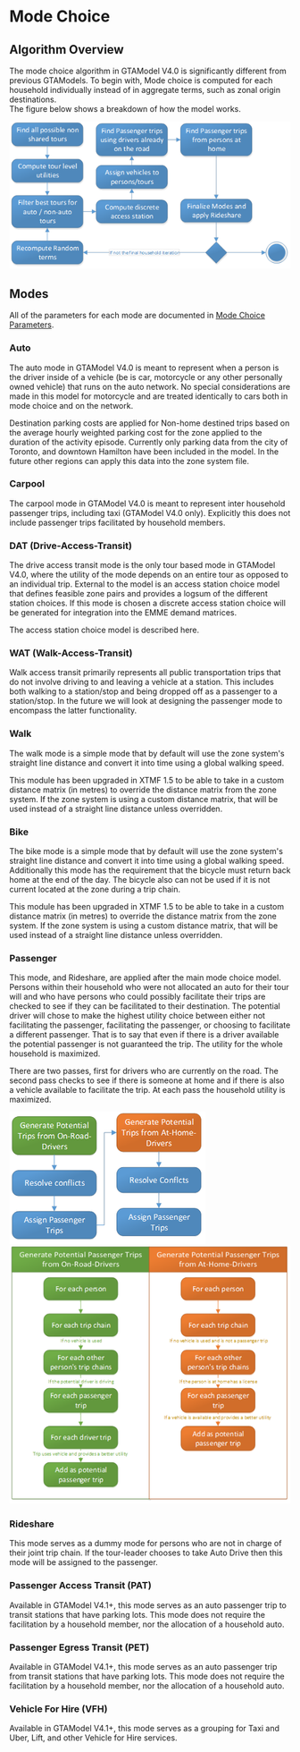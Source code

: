 # Mode Choice

## Algorithm Overview

The mode choice algorithm in GTAModel V4.0 is significantly different from previous GTAModels.  To begin with, Mode choice is computed
for each household individually instead of in aggregate terms, such as zonal origin destinations.  
The figure below shows a breakdown of how the model works.

![alt text](images/ModeChoiceOverview.png "Mode Choice Overview")

## Modes

All of the parameters for each mode are documented in [Mode Choice Parameters](mode_choice_parameters.md).

### Auto

The auto mode in GTAModel V4.0 is meant to represent when a person is the driver inside of a vehicle (be is car, motorcycle or any other personally owned vehicle) that runs on the auto network.  No special considerations are made in this model for motorcycle and are treated identically to cars both in mode choice and on the network.

Destination parking costs are applied for Non-home destined trips based on the average hourly weighted parking cost for the zone applied to the duration of the activity episode.  Currently only parking data from the city of Toronto, and downtown Hamilton have been included in the model.  In the future other regions can apply this data into the zone system file.

### Carpool

The carpool mode in GTAModel V4.0 is meant to represent inter household passenger trips, including taxi (GTAModel V4.0 only).
Explicitly this does not include passenger trips facilitated by household members.

### DAT (Drive-Access-Transit)

The drive access transit mode is the only tour based mode in GTAModel V4.0, where the utility of the mode depends on an entire tour as opposed to an individual trip.  External to the model is an access station choice model that defines feasible zone pairs and provides a logsum of the different station choices.  If this mode is chosen a discrete access station choice will be generated for integration into the EMME demand matrices.

The access station choice model is described here.

### WAT (Walk-Access-Transit)

Walk access transit primarily represents all public transportation trips that do not involve driving to and leaving a vehicle at a station.  This includes both walking to a station/stop and being dropped off as a passenger to a station/stop.  In the future we will look at designing the passenger mode to encompass the latter functionality.

### Walk

The walk mode is a simple mode that by default will use the zone system's straight line distance and convert it into time using a global walking speed.

This module has been upgraded in XTMF 1.5 to be able to take in a custom distance matrix (in metres) to override the distance matrix from the zone system.
If the zone system is using a custom distance matrix, that will be used instead of a straight line distance unless overridden.

### Bike

The bike mode is a simple mode that by default will use the zone system's straight line distance and convert it into time using a global walking speed.
Additionally this mode has the requirement that the bicycle must return back home at the end of the day.  The bicycle also can not be used if it is not current
located at the zone during a trip chain.

This module has been upgraded in XTMF 1.5 to be able to take in a custom distance matrix (in metres) to override the distance matrix from the zone system.
If the zone system is using a custom distance matrix, that will be used instead of a straight line distance unless overridden.

### Passenger

This mode, and Rideshare, are applied after the main mode choice model.  Persons within their household who were not allocated an auto for their tour will and
who have persons who could possibly facilitate their trips are checked to see if they can be facilitated to their destination.  The potential
driver will chose to make the highest utility choice between either not facilitating the passenger, facilitating the passenger, or choosing
to facilitate a different passenger.  That is to say that even if there is a driver available the potential passenger is not guaranteed the trip.
The utility for the whole household is maximized.

There are two passes, first for drivers who are currently on the road.  The second pass checks to see if there is someone at home and if there
is also a vehicle available to facilitate the trip.  At each pass the household utility is maximized.

![alt text](images/PassengerAlgorithmOverview.png "Passenger Algorithm Overview")  ![alt text](images/PassengerAlgorithmDetailed.png "Passenger Algorithm Detailed")

### Rideshare

This mode serves as a dummy mode for persons who are not in charge of their joint trip chain.  If the tour-leader chooses to take Auto Drive
then this mode will be assigned to the passenger.

### Passenger Access Transit (PAT)

Available in GTAModel V4.1+, this mode serves as an auto passenger trip to transit stations that have parking
lots.  This mode does not require the facilitation by a household member, nor the allocation of a household
auto.

### Passenger Egress Transit (PET)

Available in GTAModel V4.1+, this mode serves as an auto passenger trip from transit stations that have parking
lots.  This mode does not require the facilitation by a household member, nor the allocation of a household
auto.


### Vehicle For Hire (VFH)

Available in GTAModel V4.1+, this mode serves as a grouping for Taxi and Uber, Lift, and other Vehicle for Hire services.